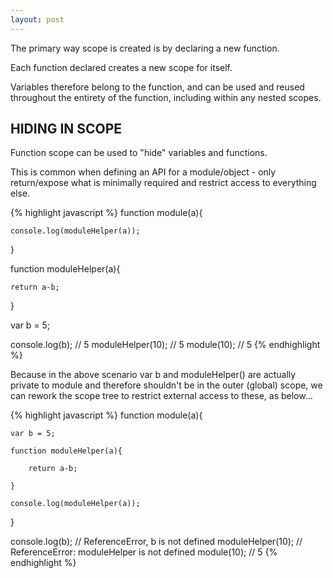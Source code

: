 ```yaml
---
layout: post
---
```


The primary way scope is created is by declaring a new function.

Each function declared creates a new scope for itself.

Variables therefore belong to the function, and can be used and reused throughout the entirety of the function, including within any nested scopes.

## HIDING IN SCOPE

Function scope can be used to "hide" variables and functions.

This is common when defining an API for a module/object - only return/expose what is minimally required and restrict access to everything else.

{% highlight javascript %}
function module(a){

	console.log(moduleHelper(a));

}

function moduleHelper(a){

	return a-b;

}

var b = 5;

console.log(b); // 5
moduleHelper(10); // 5
module(10); // 5
{% endhighlight %}

Because in the above scenario var b and moduleHelper() are actually private to module and therefore shouldn't be in the outer (global) scope, we can rework the scope tree to restrict external access to these, as below... 

{% highlight javascript %}
function module(a){

	var b = 5;

	function moduleHelper(a){

		return a-b;

	}

	console.log(moduleHelper(a));

}

console.log(b); // ReferenceError, b is not defined
moduleHelper(10); // ReferenceError: moduleHelper is not defined
module(10); // 5
{% endhighlight %}

